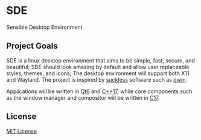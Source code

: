 # SDE
Sensible Desktop Environment

## Project Goals

SDE is a linux desktop environment that aims to be simple, fast, secure, and beautiful; SDE should look amazing by default and allow user replaceable styles, themes, and icons; The desktop environment will support both X11 and Wayland. The project is inspired by [suckless](https://suckless.org/) software such as [dwm](https://dwm.suckless.org/).

Applications will be written in [Qt6](https://www.qt.io/product/qt6) and [C++17](https://www.iso.org/standard/68564.html), while core components such as the window manager and compositor will be written in [C17](https://www.iso.org/standard/74528.html).

## License

[MIT License](LICENSE)
